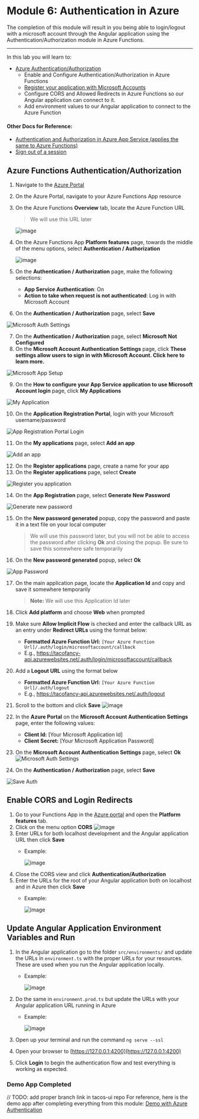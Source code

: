 # Module 6: Authentication in Azure

The completion of this module will result in you being able to login/logout with a microsoft account through the Angular application using the Authentication/Authorization module in Azure Functions.

---

In this lab you will learn to:

* [Azure Authentication/Authorization](https://docs.microsoft.com/en-us/azure/azure-functions/functions-how-to-use-azure-function-app-settings?WT.mc_id=workshop-github-jsteam#auth)
    - Enable and Configure Authentication/Authorization in Azure Functions
    - [Register your application with Microsoft Accounts](https://docs.microsoft.com/en-us/azure/app-service/app-service-mobile-how-to-configure-microsoft-authentication?WT.mc_id=workshop-github-jsteam)
    - Configure CORS and Allowed Redirects in Azure Functions so our Angular application can connect to it.
    - Add environment values to our Angular application to connect to the Azure Function
    
#### Other Docs for Reference:
* [Authentication and Authorization in Azure App Service (applies the same to Azure Functions)](https://docs.microsoft.com/en-us/azure/app-service/app-service-authentication-overview?WT.mc_id=workshop-github-jsteam)
* [Sign out of a session](https://docs.microsoft.com/en-us/azure/app-service/app-service-authentication-how-to?WT.mc_id=workshop-github-jsteam#sign-out-of-a-session)
    
## Azure Functions Authentication/Authorization
1. Navigate to the [Azure Portal](https://portal.azure.com/?WT.mc_id=workshop-github-jsteam)
2. On the Azure Portal, navigate to your Azure Functions App resource
3. On the Azure Functions **Overview** tab, locate the Azure Function URL
    > We will use this URL later
    
    ![image](https://user-images.githubusercontent.com/6265396/46899925-13dd7000-ce68-11e8-8399-3e77c2f83f11.png)

4. On the Azure Functions App **Platform features** page, towards the middle of the menu options, select **Authentication / Authorization**

    ![image](https://user-images.githubusercontent.com/6265396/46899936-4f783a00-ce68-11e8-9c40-40df3b72e5c7.png)
    
5. On the **Authentication / Authorization** page, make the following selections:
    - **App Service Authentication**: On
    - **Action to take when request is not authenticated**: Log in with Microsoft Account
6. On the **Authentication / Authorization** page, select **Save**

![Microsoft Auth Settings](https://user-images.githubusercontent.com/13558917/46318829-c595ba80-c5a5-11e8-9503-f389ce0ffbc0.png)

7. On the **Authentication / Authorization** page, select **Microsoft Not Configured**
8. On the **Microsoft Account Authentication Settings** page, click **These settings allow users to sign in with Microsoft Account. Click here to learn more.**

![Microsoft App Setup](https://user-images.githubusercontent.com/13558917/46318735-85ced300-c5a5-11e8-9f5b-dd365f0b5ee3.png)

9. On the **How to configure your App Service application to use Microsoft Account login** page, click **My Applications**

![My Application](https://user-images.githubusercontent.com/13558917/46318734-85ced300-c5a5-11e8-9512-f105e11e71a5.png)

10. On the **Application Registration Portal**, login with your Microsoft username/password

![App Registration Portal Login](https://user-images.githubusercontent.com/13558917/46318743-86676980-c5a5-11e8-8843-e6d492dda7a3.png)

11. On the **My applications** page, select **Add an app**

![Add an app](https://user-images.githubusercontent.com/13558917/46318742-86676980-c5a5-11e8-8086-e08f0033d377.png)

12. On the **Register applications** page, create a name for your app
13. On the **Register applications** page, select **Create**

![Register you application](https://user-images.githubusercontent.com/13558917/46318741-86676980-c5a5-11e8-9963-408b8aeaebd8.png)

14. On the **App Registration** page, select **Generate New Password**

![Generate new password](https://user-images.githubusercontent.com/13558917/46318740-86676980-c5a5-11e8-9132-3c6f6430c076.png)

15. On the **New password generated** popup, copy the password and paste it in a text file on your local computer
    > We will use this password later, but you will not be able to access the password after clicking **Ok** and closing the popup. Be sure to save this somewhere safe temporarily
16. On the **New password generated** popup, select **Ok**

![App Password](https://user-images.githubusercontent.com/13558917/46318931-2ae9ab80-c5a6-11e8-88c7-2c0bbabf8718.png)

17. On the main application page, locate the **Application Id** and copy and save it somewhere temporarily
    > **Note:** We will use this Application Id later
18. Click **Add platform** and choose **Web** when prompted
19. Make sure **Allow Implicit Flow** is checked and enter the callback URL as an entry under **Redirect URLs** using the format below:
    - **Formatted Azure Function Url:** `[Your Azure Function Url]/.auth/login/microsoftaccount/callback`
    - E.g., https://tacofancy-api.azurewebsites.net/.auth/login/microsoftaccount/callback
20. Add a **Logout URL** using the format below
    - **Formatted Azure Function Url:** `[Your Azure Function Url]/.auth/logout`
    - E.g., https://tacofancy-api.azurewebsites.net/.auth/logout
21. Scroll to the bottom and click **Save**
    ![image](https://user-images.githubusercontent.com/6265396/46900114-f4941200-ce6a-11e8-8405-fbe4f1474874.png)

22. In the **Azure Portal** on the **Microsoft Account Authentication Settings** page, enter the following values:
    - **Client Id:** [Your Microsoft Application Id]
    - **Client Secret:** [Your Microsoft Application Password]
23. On the **Microsoft Account Authentication Settings** page, select **Ok**
    ![Microsoft Auth Settings](https://user-images.githubusercontent.com/13558917/46318737-85ced300-c5a5-11e8-9095-44b1c0f226a8.png)

24. On the **Authentication / Authorization** page, select **Save**

![Save Auth](https://user-images.githubusercontent.com/13558917/46318736-85ced300-c5a5-11e8-9c36-42bf0ff6278e.png)

## Enable CORS and Login Redirects

1. Go to your Functions App in the [Azure portal]() and open the **Platform features** tab.
2. Click on the menu option **CORS**
    ![image](https://user-images.githubusercontent.com/6265396/46900157-cfec6a00-ce6b-11e8-8fcc-e4ef0b78dd07.png)
3. Enter URLs for both localhost development and the Angular application URL then click **Save**
    - Example:
        
        ![image](https://user-images.githubusercontent.com/6265396/46900173-0fb35180-ce6c-11e8-8fa4-5872b7420c84.png)
4. Close the CORS view and click **Authentication/Authorization**
5. Enter the URLs for the root of your Angular application both on localhost and in Azure then click **Save**
    - Example:
    
        ![image](https://user-images.githubusercontent.com/6265396/46900218-b3046680-ce6c-11e8-825c-baef24401858.png)
        
## Update Angular Application Environment Variables and Run

1. In the Angular application go to the folder `src/environments/` and update the URLs in `environment.ts` with the proper URLs for your resources. These are used when you run the Angular application locally.
    - Example:
    
        ![image](https://user-images.githubusercontent.com/6265396/46900273-7e44df00-ce6d-11e8-93fb-9e5022dc885e.png)
        
2. Do the same in `environment.prod.ts` but update the URLs with your Angular application URL running in Azure
    - Example:
    
        ![image](https://user-images.githubusercontent.com/6265396/46900287-a9c7c980-ce6d-11e8-9b42-a88a3cf81fc8.png)
        
3. Open up your terminal and run the command `ng serve --ssl`
4. Open your browser to [https://127.0.0.1:4200](https://127.0.0.1:4200)
5. Click **Login** to begin the authentication flow and test everything is working as expected.

### Demo App Completed
// TODO: add proper branch link in tacos-ui repo
For reference, here is the demo app after completing everything from this module: [Demo with Azure Authentication]()
